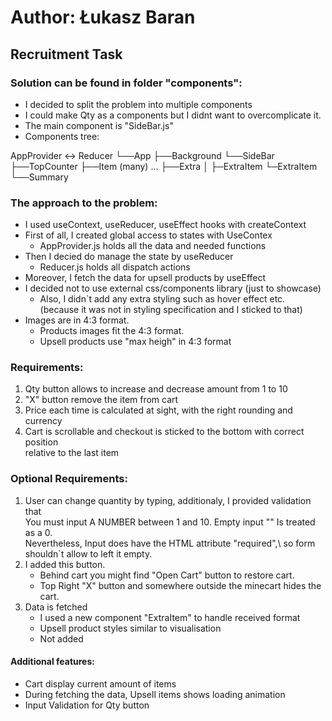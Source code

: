 # Author: Łukasz Baran

## Recruitment Task

### Solution can be found in folder "components":

- I decided to split the problem into multiple components 
- I could make Qty as a components but I didnt want to overcomplicate it. 
- The main component is "SideBar.js"
- Components tree:

AppProvider <-> Reducer
└──App
    ├──Background
    └──SideBar
        ├──TopCounter
        ├──Item (many)
        ... 
        ├──Extra
        │   ├─ExtraItem
            └─ExtraItem
        └──Summary

### The approach to the problem:

- I used useContext, useReducer, useEffect hooks with createContext
- First of all, I created global access to states with UseContex
    - AppProvider.js holds all the data and needed functions 
- Then I decied do manage the state by useReducer
    - Reducer.js holds all dispatch actions  
- Moreover, I fetch the data for upsell products by useEffect
- I decided not to use external css/components library (just to showcase)
  - Also, I didn`t add any extra styling such as hover effect etc.\
    (because it was not in styling specification and I sticked to that)
- Images are in 4:3 format. 
  - Products images fit the 4:3 format. 
  - Upsell products use "max heigh" in 4:3 format

### Requirements:
1. Qty button allows to increase and decrease amount from 1 to 10
2. "X" button remove the item from cart
3. Price each time is calculated at sight, with the right rounding and currency
4. Cart is scrollable and checkout is sticked to the bottom with correct position\
    relative to the last item


### Optional Requirements:
1. User can change quantity by typing, additionaly, I provided validation that\
    You must input A NUMBER between 1 and 10. Empty input "" Is treated as a 0.\
    Nevertheless, Input does have the HTML attribute "required",\ 
    so form shouldn`t allow to left it empty. 
2. I added this button. 
    - Behind cart you might find "Open Cart" button to restore cart.
    - Top Right "X" button and somewhere outside the minecart hides the cart.
3. Data is fetched 
   - I used a new component "ExtraItem" to handle received format
   - Upsell product styles similar to visualisation
   - Not added 
#### Additional features:
- Cart display current amount of items
- During fetching the data, Upsell items shows loading animation
- Input Validation for Qty button

